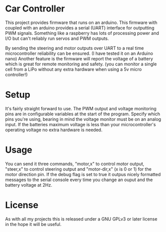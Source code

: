 # Car Controller
This project provides firmware that runs on an arduino.  This firmware with coupled with an arduino provides a serial (UART) interface for outputting PWM signals.  Something like a raspberry has lots of processing power and I/O but can't reliably run servos and PWM outputs.

By sending the steering and motor outputs over UART to a real time microcontroller reliability can be ensured.  (I have tested it on an Arduino nano)  Another feature is the firmware will report the voltage of a battery which is great for remote monitoring and safety.  (you can monitor a single cell from a LiPo without any extra hardware when using a 5v micro controller!)

# Setup
It's fairly straight forward to use.  The PWM output and voltage monitoring pins are in configurable variables at the start of the program.  Specify which pins you're using, bearing in mind the voltage monitor must be on an analog input.  If the batteries maximum voltage is less than your microcontroller's operating voltage no extra hardware is needed.  

# Usage
You can send it three commands, "motor,x" to control motor output, "steer,x" to control steering output and "motor-dir,x" (x is 0 or 1) for the motor direction pin.  If the debug flag is set to true it outpus nicely formatted messages to the serial console every time you change an ouput and the battery voltage at 2Hz.  

# License
As with all my projects this is released under a GNU GPLv3 or later license in the hope it will be useful.
